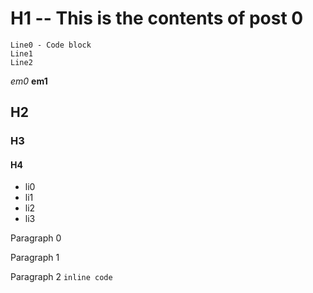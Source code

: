 # H1 -- This is the contents of post 0

```
Line0 - Code block
Line1
Line2
```

_em0_
__em1__

## H2

### H3

#### H4

* li0
* li1
* li2
* li3

Paragraph 0

Paragraph 1

Paragraph 2 `inline code` 

